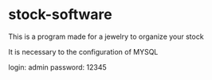 # stock-software
 This is a program made for a jewelry to organize your stock

It is necessary to the configuration of MYSQL

login: admin
password: 12345